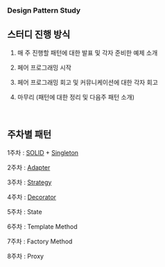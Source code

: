 ### Design Pattern Study

## 스터디 진행 방식
1. 매 주 진행할 패턴에 대한 발표 및 각자 준비한 예제 소개

2. 페어 프로그래밍 시작

3. 페어 프로그래밍 회고 및 커뮤니케이션에 대한 각자 회고

4. 마무리 (패턴에 대한 정리 및 다음주 패턴 소개)

<br>

## 주차별 패턴

1주차 : [SOLID](https://github.com/minkyuu/study-design/blob/main/SOLID/SOLID.md) + [Singleton](https://github.com/minkyuu/study-design/blob/main/Singleton/Singleton-Pattern.md)

2주차 : [Adapter](https://github.com/minkyuu/study-design/blob/main/Adapter/Adapter-Pattern.md)

3주차 : [Strategy](https://github.com/minkyuu/study-design/blob/main/Strategy/Strategy-Pattern.md)

4주차 : [Decorator](https://github.com/minkyuu/study-design/blob/main/Decorator/Decorator-Pattern.md)

5주차 : State

6주차 : Template Method

7주차 : Factory Method

8주차 : Proxy

